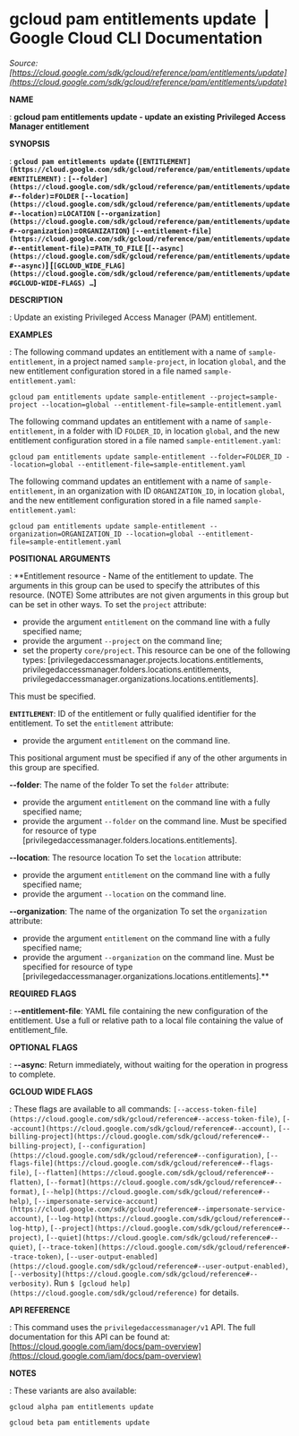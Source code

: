 # gcloud pam entitlements update  |  Google Cloud CLI Documentation

*Source: [https://cloud.google.com/sdk/gcloud/reference/pam/entitlements/update](https://cloud.google.com/sdk/gcloud/reference/pam/entitlements/update)*

**NAME**

: **gcloud pam entitlements update - update an existing Privileged Access Manager entitlement**

**SYNOPSIS**

: **`gcloud pam entitlements update` (`[ENTITLEMENT](https://cloud.google.com/sdk/gcloud/reference/pam/entitlements/update#ENTITLEMENT)` : `[--folder](https://cloud.google.com/sdk/gcloud/reference/pam/entitlements/update#--folder)`=`FOLDER` `[--location](https://cloud.google.com/sdk/gcloud/reference/pam/entitlements/update#--location)`=`LOCATION` `[--organization](https://cloud.google.com/sdk/gcloud/reference/pam/entitlements/update#--organization)`=`ORGANIZATION`) `[--entitlement-file](https://cloud.google.com/sdk/gcloud/reference/pam/entitlements/update#--entitlement-file)`=`PATH_TO_FILE` [`[--async](https://cloud.google.com/sdk/gcloud/reference/pam/entitlements/update#--async)`] [`[GCLOUD_WIDE_FLAG](https://cloud.google.com/sdk/gcloud/reference/pam/entitlements/update#GCLOUD-WIDE-FLAGS) …`]**

**DESCRIPTION**

: Update an existing Privileged Access Manager (PAM) entitlement.

**EXAMPLES**

: The following command updates an entitlement with a name of
`sample-entitlement`, in a project named `sample-project`,
in location `global`, and the new entitlement configuration stored in
a file named `sample-entitlement.yaml`:

```
gcloud pam entitlements update sample-entitlement --project=sample-project --location=global --entitlement-file=sample-entitlement.yaml
```

The following command updates an entitlement with a name of
`sample-entitlement`, in a folder with ID
``FOLDER_ID``, in location `global`,
and the new entitlement configuration stored in a file named
`sample-entitlement.yaml`:

```
gcloud pam entitlements update sample-entitlement --folder=FOLDER_ID --location=global --entitlement-file=sample-entitlement.yaml
```

The following command updates an entitlement with a name of
`sample-entitlement`, in an organization with ID
``ORGANIZATION_ID``, in location
`global`, and the new entitlement configuration stored in a file
named `sample-entitlement.yaml`:

```
gcloud pam entitlements update sample-entitlement --organization=ORGANIZATION_ID --location=global --entitlement-file=sample-entitlement.yaml
```

**POSITIONAL ARGUMENTS**

: **Entitlement resource - Name of the entitlement to update. The arguments in this
group can be used to specify the attributes of this resource. (NOTE) Some
attributes are not given arguments in this group but can be set in other ways.
To set the `project` attribute:

- provide the argument `entitlement` on the command line with a fully
specified name;
- provide the argument `--project` on the command line;
- set the property `core/project`. This resource can be one of the
following types: [privilegedaccessmanager.projects.locations.entitlements,
privilegedaccessmanager.folders.locations.entitlements,
privilegedaccessmanager.organizations.locations.entitlements].

This must be specified.

**`ENTITLEMENT`**:
ID of the entitlement or fully qualified identifier for the entitlement.
To set the `entitlement` attribute:

- provide the argument `entitlement` on the command line.

This positional argument must be specified if any of the other arguments in this
group are specified.

**--folder**:
The name of the folder
To set the `folder` attribute:

- provide the argument `entitlement` on the command line with a fully
specified name;
- provide the argument `--folder` on the command line. Must be
specified for resource of type
[privilegedaccessmanager.folders.locations.entitlements].

**--location**:
The resource location
To set the `location` attribute:

- provide the argument `entitlement` on the command line with a fully
specified name;
- provide the argument `--location` on the command line.

**--organization**:
The name of the organization
To set the `organization` attribute:

- provide the argument `entitlement` on the command line with a fully
specified name;
- provide the argument `--organization` on the command line. Must be
specified for resource of type
[privilegedaccessmanager.organizations.locations.entitlements].**

**REQUIRED FLAGS**

: **--entitlement-file**:
YAML file containing the new configuration of the entitlement. Use a full or
relative path to a local file containing the value of entitlement_file.

**OPTIONAL FLAGS**

: **--async**:
Return immediately, without waiting for the operation in progress to complete.

**GCLOUD WIDE FLAGS**

: These flags are available to all commands: `[--access-token-file](https://cloud.google.com/sdk/gcloud/reference#--access-token-file)`,
`[--account](https://cloud.google.com/sdk/gcloud/reference#--account)`, `[--billing-project](https://cloud.google.com/sdk/gcloud/reference#--billing-project)`,
`[--configuration](https://cloud.google.com/sdk/gcloud/reference#--configuration)`,
`[--flags-file](https://cloud.google.com/sdk/gcloud/reference#--flags-file)`,
`[--flatten](https://cloud.google.com/sdk/gcloud/reference#--flatten)`, `[--format](https://cloud.google.com/sdk/gcloud/reference#--format)`, `[--help](https://cloud.google.com/sdk/gcloud/reference#--help)`, `[--impersonate-service-account](https://cloud.google.com/sdk/gcloud/reference#--impersonate-service-account)`,
`[--log-http](https://cloud.google.com/sdk/gcloud/reference#--log-http)`,
`[--project](https://cloud.google.com/sdk/gcloud/reference#--project)`, `[--quiet](https://cloud.google.com/sdk/gcloud/reference#--quiet)`, `[--trace-token](https://cloud.google.com/sdk/gcloud/reference#--trace-token)`, `[--user-output-enabled](https://cloud.google.com/sdk/gcloud/reference#--user-output-enabled)`,
`[--verbosity](https://cloud.google.com/sdk/gcloud/reference#--verbosity)`.
Run `$ [gcloud help](https://cloud.google.com/sdk/gcloud/reference)` for details.

**API REFERENCE**

: This command uses the `privilegedaccessmanager/v1` API. The full
documentation for this API can be found at: [https://cloud.google.com/iam/docs/pam-overview](https://cloud.google.com/iam/docs/pam-overview)

**NOTES**

: These variants are also available:

```
gcloud alpha pam entitlements update
```

```
gcloud beta pam entitlements update
```